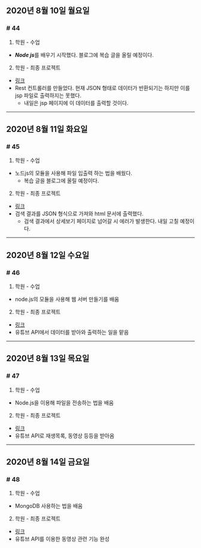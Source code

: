 ## 2020년 8월 10일 월요일
### # 44

1. 학원 - 수업
- ***Node js***를 배우기 시작했다. 블로그에 복습 글을 올릴 예정이다.
2. 학원 - 최종 프로젝트
- [링크](https://bitbucket.org/procyon0/final-for-save/src/master/)
- Rest 컨트롤러를 만들었다. 현재 JSON 형태로 데이터가 반환되기는 하지만 이를 jsp 파일로 출력하지는 못했다. 
  - 내일은 jsp 페이지에 이 데이터를 출력할 것이다.
---
## 2020년 8월 11일 화요일
### # 45

1. 학원 - 수업
- 노드js의 모듈을 사용해 파일 입출력 하는 법을 배웠다.
  - 복습 글을 블로그에 올릴 예정이다.
2. 학원 - 최종 프로젝트
- [링크](https://github.com/procyon0/final_project/commit/7570e1d234047ed399e1e923c276ae185df63fce)
- 검색 결과를 JSON 형식으로 가져와 html 문서에 출력했다.
  - 검색 결과에서 상세보기 페이지로 넘어갈 시 에러가 발생한다. 내일 고칠 예정이다.
---
## 2020년 8월 12일 수요일
### # 46

1. 학원 - 수업
- node.js의 모듈을 사용해 웹 서버 만들기를 배움
2. 학원 - 최종 프로젝트
- [링크](https://github.com/procyon0/final_project/commit/c597759eb38f273192dfc265e22b32ae98283120)
- 유튜브 API에서 데이터를 받아와 출력하는 일을 맡음
---
## 2020년 8월 13일 목요일
### # 47

1. 학원 - 수업
- Node.js을 이용해 파일을 전송하는 법을 배움
2. 학원 - 최종 프로젝트
- [링크](https://bitbucket.org/procyon0/final-for-save/commits/4c517be5068691af84d056ebc02623f375d292c1)
- 유튜브 API로 재생목록, 동영상 등등을 받아옴
---
## 2020년 8월 14일 금요일
### # 48

1. 학원 - 수업
- MongoDB 사용하는 법을 배움
2. 학원 - 최종 프로젝트
- [링크](https://github.com/procyon0/final_project/commit/5686a0b13ce09cc57953e739cb89d0ff74050081)
- 유튜브 API를 이용한 동영상 관련 기능 완성
